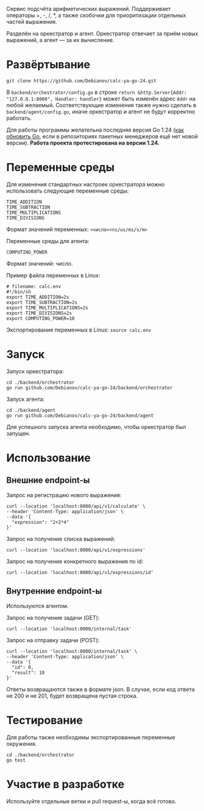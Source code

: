 Сервис подсчёта арифметических выражений. Поддерживает операторы +, -, /, *, а также скобочки для приоритизации отдельных 
частей выражения.

Разделён на оркестратор и агент. Оркестратор отвечает за приём новых выражений,
а агент — за их вычисление.

# Развёртывание
`git clone https://github.com/Debianov/calc-ya-go-24.git`

В `backend/orchestrator/config.go` в строке `return &http.Server{Addr: "127.0.0.1:8000", Handler: handler}` может быть 
изменён адрес `Addr` на любой желаемый. Соответствующие изменения также нужно сделать в `backend/agent/config.go`, иначе 
оркестратор и агент не будут корректно работать.

Для работы программы желательна последняя версия Go 1.24 ([как обновить Go](https://go.dev/doc/install), 
если в репозиториях пакетных менеджеров ещё нет новой версии). **Работа проекта протестирована на 
версии 1.24.**

# Переменные среды
Для изменения стандартных настроек оркестратора можно использовать следующие переменные среды:
```
TIME_ADDITION
TIME_SUBTRACTION
TIME_MULTIPLICATIONS
TIME_DIVISIONS
```
Формат значений переменных: `<число><ns/us/ms/s/m>`

Переменные среды для агента:
```
COMPUTING_POWER
```
Формат значений: число.


Пример файла переменных в Linux:
```shell
# filename: calc.env
#!/bin/sh
export TIME_ADDITION=2s
export TIME_SUBTRACTION=2s
export TIME_MULTIPLICATIONS=2s
export TIME_DIVISIONS=2s
export COMPUTING_POWER=10
```

Экспортирование переменных в Linux:
`source calc.env`

# Запуск

Запуск оркестратора:
```shell
cd ./backend/orchestrator
go run github.com/Debianov/calc-ya-go-24/backend/orchestrator
```
Запуск агента:
```shell
cd ./backend/agent
go run github.com/Debianov/calc-ya-go-24/backend/agent
```
Для успешного запуска агента необходимо, чтобы оркестратор был запущен.

# Использование

## Внешние endpoint-ы

Запрос на регистрацию нового выражения:
```shell
curl --location 'localhost:8000/api/v1/calculate' \
--header 'Content-Type: application/json' \
--data '{
  "expression": "2+2*4" 
}'
```

Запрос на получение списка выражений:
```shell
curl --location 'localhost:8000/api/v1/expressions'
```

Запрос на получение конкретного выражения по id:
```shell
curl --location 'localhost:8000/api/v1/expressions/id'
```

## Внутренние endpoint-ы
Используются агентом.

Запрос на получение задачи (GET):
```shell
curl --location 'localhost:8000/internal/task'
```

Запрос на отправку задачи (POST):
```shell
curl --location 'localhost:8000/internal/task' \
--header 'Content-Type: application/json' \
--data '{
  "id": 0,
  "result": 10
}'
```

Ответы возвращаются также в формате json. В случае, если код ответа не 200 и не 201,
будет возвращена пустая строка.

# Тестирование
Для работы также необходимы экспортированные переменные окружения.
```shell
cd ./backend/orchestrator
go test
```

# Участие в разработке
Используйте отдельные ветки и pull request-ы, когда всё готово.